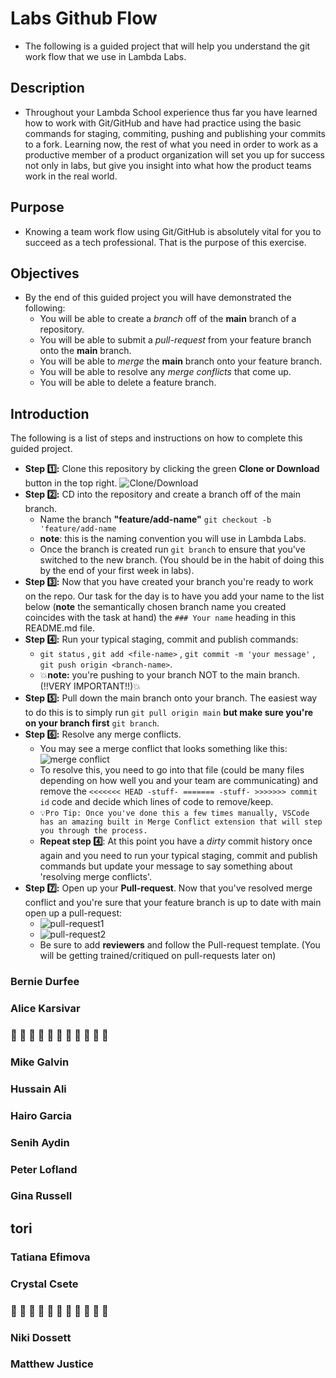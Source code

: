 # Labs Github Flow

-   The following is a guided project that will help you understand the git work flow that we use in Lambda Labs.

## Description

-   Throughout your Lambda School experience thus far you have learned how to work with Git/GitHub and have had practice using the basic commands for staging, commiting, pushing and publishing your commits to a fork. Learning now, the rest of what you need in order to work as a productive member of a product organization will set you up for success not only in labs, but give you insight into what how the product teams work in the real world.

## Purpose

-   Knowing a team work flow using Git/GitHub is absolutely vital for you to succeed as a tech professional. That is the purpose of this exercise.

## Objectives

-   By the end of this guided project you will have demonstrated the following:
    -   You will be able to create a _branch_ off of the **main** branch of a repository.
    -   You will be able to submit a _pull-request_ from your feature branch onto the **main** branch.
    -   You will be able to _merge_ the **main** branch onto your feature branch.
    -   You will be able to resolve any _merge conflicts_ that come up.
    -   You will be able to delete a feature branch.

## Introduction

The following is a list of steps and instructions on how to complete this guided project.

-   **Step 1️⃣:** Clone this repository by clicking the green **Clone or Download** button in the top right.
    ![Clone/Download](https://tk-assets.lambdaschool.com/054e5ad4-75cd-4b98-b929-7bf453bc8263_ScreenShot2020-04-13at7.31.05AM.png)
-   **Step 2️⃣:** CD into the repository and create a branch off of the main branch.
    -   Name the branch **"feature/add-name"** `git checkout -b 'feature/add-name`
    -   **note**: this is the naming convention you will use in Lambda Labs.
    -   Once the branch is created run `git branch` to ensure that you've switched to the new branch. (You should be in the habit of doing this by the end of your first week in labs).
-   **Step 3️⃣:** Now that you have created your branch you're ready to work on the repo. Our task for the day is to have you add your name to the list below (**note** the semantically chosen branch name you created coincides with the task at hand) the `### Your name` heading in this README.md file.
-   **Step 4️⃣:** Run your typical staging, commit and publish commands:
    -   `git status` , `git add <file-name>` , `git commit -m 'your message'` , `git push origin <branch-name>`.
    -   💥**note:** you're pushing to your branch NOT to the main branch. (!!VERY IMPORTANT!!)💥
-   **Step 5️⃣:** Pull down the main branch onto your branch. The easiest way to do this is to simply run `git pull origin main` **but make sure you're on your branch first** `git branch`.
-   **Step 6️⃣:** Resolve any merge conflicts.
    -   You may see a merge conflict that looks something like this:
        ![merge conflict](https://tk-assets.lambdaschool.com/dd45683f-788d-4bd9-832e-ed901151615f_ScreenShot2020-04-13at8.38.36AM.png)
    -   To resolve this, you need to go into that file (could be many files depending on how well you and your team are communicating) and remove the `<<<<<<< HEAD -stuff- ======= -stuff- >>>>>>> commit id` code and decide which lines of code to remove/keep.
    -   `💡Pro Tip: Once you've done this a few times manually, VSCode has an amazing built in Merge Conflict extension that will step you through the process.`
    -   **Repeat step 4️⃣**: At this point you have a _dirty_ commit history once again and you need to run your typical staging, commit and publish commands but update your message to say something about 'resolving merge conflicts'.
-   **Step 7️⃣:** Open up your **Pull-request**. Now that you've resolved merge conflict and you're sure that your feature branch is up to date with main open up a pull-request:
    -   ![pull-request1](https://tk-assets.lambdaschool.com/f7b3593f-00ab-4de6-a988-6afac8b49b25_ScreenShot2020-04-13at9.19.33AM.png)
    -   ![pull-request2](https://tk-assets.lambdaschool.com/476e30e8-031a-43dd-9a75-bfec86b9b301_ScreenShot2020-04-13at9.19.49AM.png)
    -   Be sure to add **reviewers** and follow the Pull-request template. (You will be getting trained/critiqued on pull-requests later on)

### Bernie Durfee
### Alice Karsivar
### 👻 👻 👻 👻 👻 👻 👻 👻 👻 👻 👻 
### Mike Galvin
### Hussain Ali
### Hairo Garcia

### Senih Aydin

### Peter Lofland

### Gina Russell

## tori


### Tatiana Efimova

### Crystal Csete


### 👻 👻 👻 👻 👻 👻 👻 👻 👻 👻 👻

### Niki Dossett

### Matthew Justice

